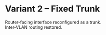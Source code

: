 # Variant 2 – Fixed Trunk
Router-facing interface reconfigured as a trunk.  
Inter-VLAN routing restored.
